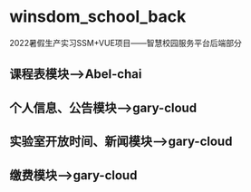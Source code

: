 # winsdom_school_back
2022暑假生产实习SSM+VUE项目——智慧校园服务平台后端部分
## 课程表模块-->Abel-chai
## 个人信息、公告模块-->gary-cloud
## 实验室开放时间、新闻模块-->gary-cloud
## 缴费模块-->gary-cloud
